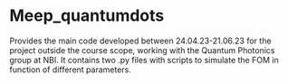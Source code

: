 # Meep_quantumdots 
Provides the main code developed between 24.04.23-21.06.23 for the project outside the course scope, working with the Quantum Photonics group at NBI.
It contains two .py files with scripts to simulate the FOM in function of different parameters. 
